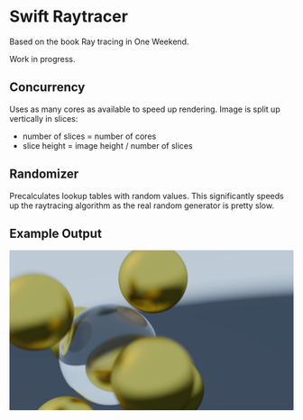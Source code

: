 # Swift Raytracer

Based on the book Ray tracing in One Weekend.

Work in progress.

## Concurrency

Uses as many cores as available to speed up rendering. Image is split up vertically in slices:

* number of slices = number of cores
* slice height = image height / number of slices

## Randomizer

Precalculates lookup tables with random values. This significantly speeds up the raytracing algorithm
as the real random generator is pretty slow.

## Example Output

![example image 1](Docs/Images/example01.png)
